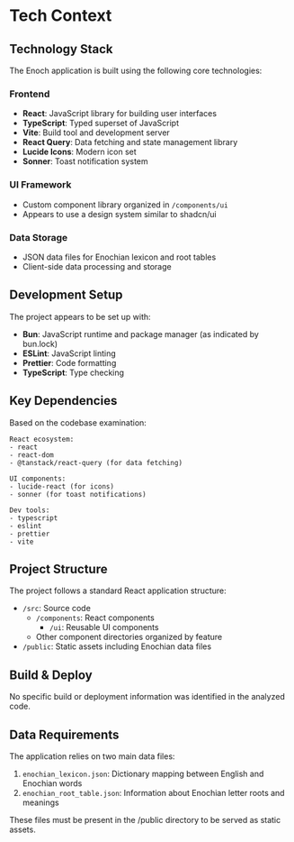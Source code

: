 # Tech Context

## Technology Stack

The Enoch application is built using the following core technologies:

### Frontend

- **React**: JavaScript library for building user interfaces
- **TypeScript**: Typed superset of JavaScript
- **Vite**: Build tool and development server
- **React Query**: Data fetching and state management library
- **Lucide Icons**: Modern icon set
- **Sonner**: Toast notification system

### UI Framework

- Custom component library organized in `/components/ui`
- Appears to use a design system similar to shadcn/ui

### Data Storage

- JSON data files for Enochian lexicon and root tables
- Client-side data processing and storage

## Development Setup

The project appears to be set up with:

- **Bun**: JavaScript runtime and package manager (as indicated by bun.lock)
- **ESLint**: JavaScript linting
- **Prettier**: Code formatting
- **TypeScript**: Type checking

## Key Dependencies

Based on the codebase examination:

```
React ecosystem:
- react
- react-dom
- @tanstack/react-query (for data fetching)

UI components:
- lucide-react (for icons)
- sonner (for toast notifications)

Dev tools:
- typescript
- eslint
- prettier
- vite
```

## Project Structure

The project follows a standard React application structure:

- `/src`: Source code
  - `/components`: React components
    - `/ui`: Reusable UI components
  - Other component directories organized by feature
- `/public`: Static assets including Enochian data files

## Build & Deploy

No specific build or deployment information was identified in the analyzed code.

## Data Requirements

The application relies on two main data files:

1. `enochian_lexicon.json`: Dictionary mapping between English and Enochian words
2. `enochian_root_table.json`: Information about Enochian letter roots and meanings

These files must be present in the /public directory to be served as static assets.
